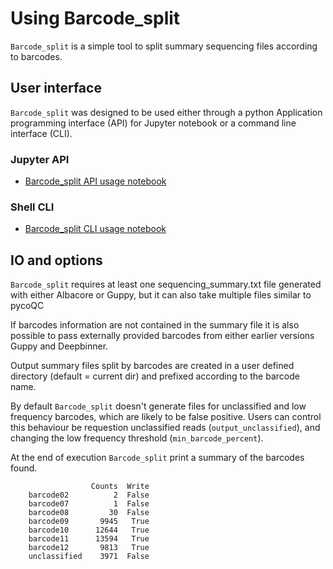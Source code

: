 # Using Barcode_split

`Barcode_split` is a simple tool to split summary sequencing files according to barcodes.

## User interface

`Barcode_split` was designed to be used either through a python Application programming interface (API) for Jupyter notebook or a command line interface (CLI).

### Jupyter API

* [Barcode_split API usage notebook](API_usage.ipynb)

### Shell CLI

* [Barcode_split CLI usage notebook](CLI_usage.ipynb)


## IO and options

`Barcode_split` requires at least one sequencing_summary.txt file generated with either Albacore or Guppy, but it can also take multiple files similar to pycoQC

If barcodes information are not contained in the summary file it is also possible to pass externally provided barcodes from either earlier versions Guppy and Deepbinner.

Output summary files split by barcodes are created in a user defined directory (default = current dir) and prefixed according to the barcode name.

By default `Barcode_split` doesn't generate files for unclassified and low frequency barcodes, which are likely to be false positive. Users can control this behaviour be requestion unclassified reads (`output_unclassified`),
and changing the low frequency threshold (`min_barcode_percent`).

At the end of execution `Barcode_split` print a summary of the barcodes found.

```
                  Counts  Write
    barcode02          2  False
    barcode07          1  False
    barcode08         30  False
    barcode09       9945   True
    barcode10      12644   True
    barcode11      13594   True
    barcode12       9813   True
    unclassified    3971  False  
```
